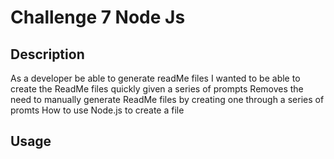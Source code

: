 # Challenge 7 Node Js

## Description
As a developer be able to generate readMe files
I wanted to be able to create the ReadMe files quickly given a series of prompts
Removes the need to manually generate ReadMe files by creating one through a series of promts
How to use Node.js to create a file

## Usage

